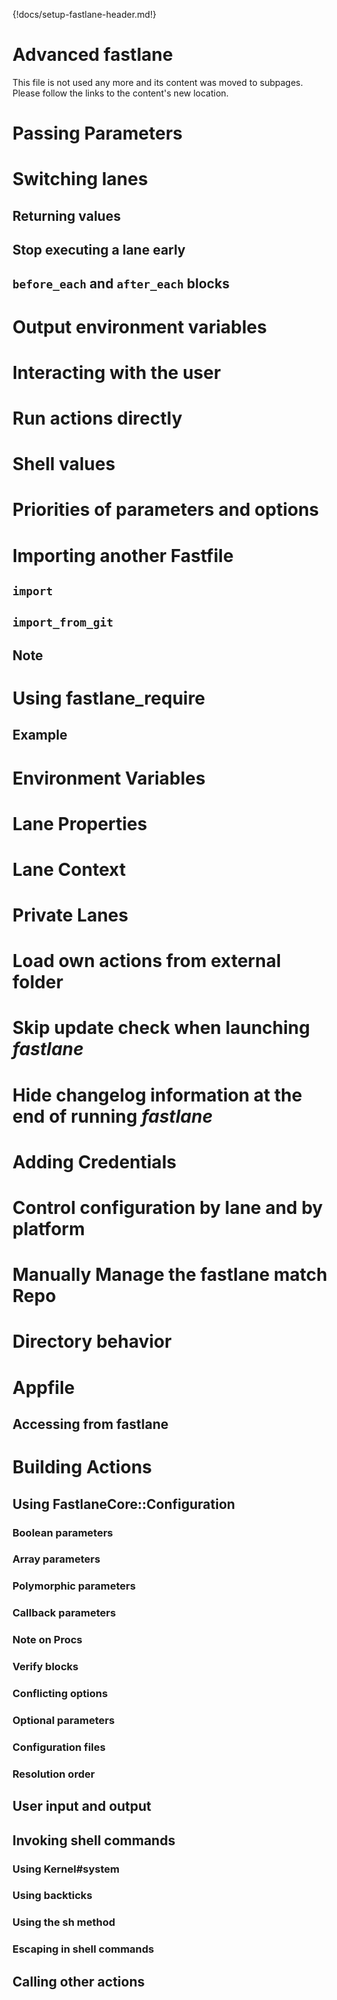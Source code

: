 {!docs/setup-fastlane-header.md!}

# Advanced fastlane

This file is not used any more and its content was moved to subpages. Please follow the links to the content's new location.

<script type="text/javascript">
// Closure-wrapped for security.
(function () {
    var anchorMap = {
        // templates
        "A": "/advanced/actions/",
        "B": "/advanced/Appfile/",
        "C": "/advanced/Fastfile/",
        "D": "/advanced/lanes/",
        "E": "/advanced/other/",
        "F": "/advanced/fastlane/",
        // actual anchors
        "passing-parameters": "/advanced/lanes/",
        "switching-lanes": "/advanced/lanes/",
        "output-environment-variables": "/advanced/fastlane/",
        "interacting-with-the-user": "/advanced/actions/",
        "run-actions-directly": "/advanced/actions/",
        "shell-values": "/advanced/actions/",
        "priorities-of-parameters-and-options": "/advanced/fastlane/",
        "importing-another-fastfile": "/advanced/Fastfile/",
        "using-fastlane_require": "/advanced/Fastfile/",
        "environment-variables": "/advanced/other/",
        "lane-properties": "/advanced/lanes/",
        "lane-context": "/advanced/lanes/",
        "private-lanes": "/advanced/lanes/",
        "load-own-actions-from-external-folder": "/advanced/Fastfile/",
        "skip-update-check-when-launching-fastlane": "/advanced/fastlane/",
        "hide-changelog-information-at-the-end-of-running-fastlane": "/advanced/fastlane/",
        "adding-credentials": "/advanced/other/",
        "control-configuration-by-lane-and-by-platform": "/advanced/lanes/",
        "manually-manage-the-fastlane-match-repo": "/advanced/other/",
        "directory-behavior": "/advanced/fastlane/",
        "appfile": "/advanced/Appfile/",
        "building-actions": "/advanced/actions/",
    }
    /*
    * Best practice for extracting hashes:
    * https://stackoverflow.com/a/10076097/151365
    */
    var hash = window.location.hash.substring(1);
    if (hash) {
        /*
        * Best practice for javascript redirects: 
        * https://stackoverflow.com/a/506004/151365
        */
        if (anchorMap[hash]) {
            link = anchorMap[hash] + '#' + hash;
            console.log('hash=' + hash + ' => link=' + link);
            window.location.replace(link);
        }
    }
})();
</script>

# Passing Parameters

# Switching lanes
## Returning values
## Stop executing a lane early
## `before_each` and `after_each` blocks

# Output environment variables

# Interacting with the user

# Run actions directly

# Shell values

# Priorities of parameters and options

# Importing another Fastfile
## `import`
## `import_from_git`
## Note

# Using fastlane_require
## Example

# Environment Variables

# Lane Properties

# Lane Context

# Private Lanes

# Load own actions from external folder

# Skip update check when launching _fastlane_

# Hide changelog information at the end of running _fastlane_

# Adding Credentials

# Control configuration by lane and by platform

# Manually Manage the fastlane match Repo

# Directory behavior

# Appfile
## Accessing from fastlane

# Building Actions
## Using FastlaneCore::Configuration
### Boolean parameters
### Array parameters
### Polymorphic parameters
### Callback parameters
### Note on Procs
### Verify blocks
### Conflicting options
### Optional parameters
### Configuration files
### Resolution order
## User input and output
## Invoking shell commands
### Using Kernel#system
### Using backticks
### Using the sh method
### Escaping in shell commands
## Calling other actions